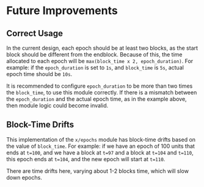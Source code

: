 <!--
order: 7
-->

# Future Improvements

## Correct Usage

In the current design, each epoch should be at least two blocks, as the start
block should be different from the endblock. Because of this, the time allocated
to each epoch will be `max(block_time x 2, epoch_duration)`. For example: if the
`epoch_duration` is set to `1s`, and `block_time` is `5s`, actual epoch time
should be `10s`.

It is recommended to configure `epoch_duration` to be more than two times the
`block_time`, to use this module correctly. If there is a mismatch between the
`epoch_duration` and the actual epoch time, as in the example above, then module
logic could become invalid.

## Block-Time Drifts

This implementation of the `x/epochs` module has block-time drifts based on the
value of `block_time`. For example: if we have an epoch of 100 units that ends
at `t=100`, and we have a block at `t=97` and a block at `t=104` and `t=110`,
this epoch ends at `t=104`, and the new epoch will start at `t=110`.

There are time drifts here, varying about 1-2 blocks time, which will slow down
epochs.
